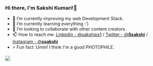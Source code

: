 ### Hi there, I'm Sakshi Kumari!👋

- 🔭 I’m currently improving my web Development Stack.
- 🌱 I’m currently learning everything :')
- 👯 I’m looking to collaborate with other content creators.
- 📫 How to reach me: [Linkedin - @sakships1](https://www.linkedin.com/in/sakships1/) / [Twitter - @__Ssakshi__](https://twitter.com/__Ssakshi__) / [Instagram - @__ssakshi__](https://www.instagram.com/__ssakshi__/)
- ⚡ Fun fact: Umm! I think I'm a good PHOTOPHILE.
<img src="https://github-readme-stats.vercel.app/api?username=Sakships1&&show_icons=true&title_color=ffffff&icon_color=F0F3F4&text_color=17202A&bg_color=17A589">
